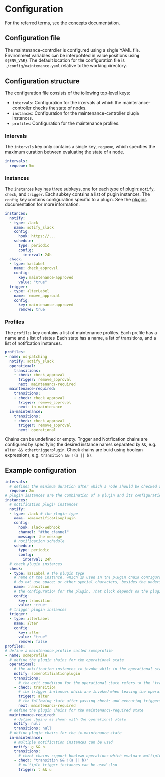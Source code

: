 # Configuration

For the referred terms, see the [concepts](concepts.md) documentation.

## Configuration file
The maintenance-controller is configured using a single YAML file.
Environment variables can be interpolated in value positions using `${ENV_VAR}`.
The default location for the configuration file is `./config/maintenance.yaml` relative to the working directory.

## Configuration structure
The configuration file consists of the following top-level keys:
- `intervals`: Configuration for the intervals at which the maintenance-controller checks the state of nodes.
- `instances`: Configuration for the maintenance-controller plugin instances.
- `profiles`: Configuration for the maintenance profiles.

### Intervals
The `intervals` key only contains a single key, `requeue`, which specifies the maximum duration between evaluating the state of a node.

```yaml
intervals:
  requeue: 5m
```

### Instances
The `instances` key has three subkeys, one for each type of plugin: `notify`, `check`, and `trigger`.
Each subkey contains a list of plugin instances.
The `config` key contains configuration specific to a plugin.
See the [plugins](plugins.md) documentation for more information.

```yaml
instances:
  notify:
  - type: slack
    name: notify_slack
    config:
      hook: https://...
    schedule:
      type: periodic
      config:
        interval: 24h
  check:
  - type: hasLabel
    name: check_approval
    config:
      key: maintenance-approved
      value: "true"
  trigger:
  - type: alterLabel
    name: remove_approval
    config:
      key: maintenance-approved
      remove: true
```

### Profiles
The `profiles` key contains a list of maintenance profiles.
Each profile has a name and a list of states.
Each state has a name, a list of transitions, and a list of notification instances.

```yaml
profiles:
- name: os-patching
  notify: notify_slack
  operational:
    transitions:
    - check: check_approval
      trigger: remove_approval
      next: maintenance-required
  maintenance-required:
    transitions:
    - check: check_approval
      trigger: remove_approval
      next: in-maintenance
  in-maintenance:
    transitions:
    - check: check_approval
      trigger: remove_approval
      next: operational
```

Chains can be undefined or empty.
Trigger and Notification chains are configured by specifying the desired instance names separated by `&&`, e.g. `alter && othertriggerplugin`.
Check chains are build using boolean expressions, e.g. `transition && !(a || b)`.

## Example configuration

```yaml
intervals:
  # defines the minimum duration after which a node should be checked again
  requeue: 2m
# plugin instances are the combination of a plugin and its configuration
instances:
  # notification plugin instances
  notify:
  - type: slack # the plugin type
    name: somenotificationplugin
    config:
      hook: slack-webhook
      channel: "#the_channel"
      message: the message
    # notification schedule
    schedule:
      type: periodic
      config:
        interval: 24h
  # check plugin instances
  check:
  - type: hasLabel # the plugin type
    # name of the instance, which is used in the plugin chain configurations
    # do not use spaces or other special characters, besides the underscore, which is allowed
    name: transition
    # the configuration for the plugin. That block depends on the plugin type
    config:
      key: transition
      value: "true"
  # trigger plugin instances
  trigger:
  - type: alterLabel
    name: alter
    config:
      key: alter
      value: "true"
      remove: false
profiles:
# define a maintenance profile called someprofile
- name: someprofile
  # define the plugin chains for the operational state
  operational:
    # the notification instances to invoke while in the operational state
    notify: somenotificationplugin
    transitions:
      # the exit condition for the operational state refers to the "transition" plugin instance defined in the instances section
    - check: transition
      # the trigger instances which are invoked when leaving the operational state
      trigger: alter
      # the following state after passing checks and executing triggers
      next: maintenance-required
  # define the plugin chains for the maintenance-required state
  maintenance-required:
    # define chains as shown with the operational state
    notify: null
    transitions: null
  # define plugin chains for the in-maintenance state
  in-maintenance:
    # multiple notification instances can be used
    notify: g && h
    transitions:
      # check chains support boolean operations which evaluate multiple instances
    - check: "transition && !(a || b)"
      # multiple trigger instances can be used also
      trigger: t && u
```
